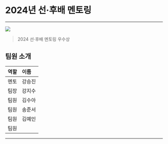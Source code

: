 # 2024년 선·후배 멘토링

---

<img src="https://img.shields.io/badge/C-A8B9CC?style=for-the-badge&logo=c&logoColor=white" />

> 2024 선·후배 멘토링 우수상

## 팀원 소개

| 역할 | 이름 | 
| :--- | :--- | 
| 멘토 | 강승진 | 
| 팀장 | 강지수 | 
| 팀원 | 김수아 |
| 팀원 | 송준서 | 
| 팀원 | 김예인 | 
| 팀원 |  | 

---
